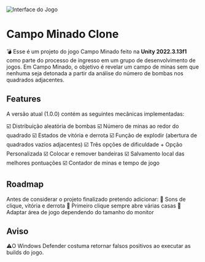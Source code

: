 ![Interface do Jogo](https://i.imgur.com/s0mdQca.gif)
# Campo Minado Clone
💣 Esse é um projeto do jogo Campo Minado feito na **Unity 2022.3.13f1** como parte do processo de ingresso em um grupo de desenvolvimento de jogos. Em Campo Minado, o objetivo é revelar um campo de minas sem que nenhuma seja detonada a partir da análise do número de bombas nos quadrados adjacentes.

## Features

A versão atual (1.0.0) contém as seguintes mecânicas implementadas:

 ☑️ Distribuição aleatória de bombas
 ☑️ Número de minas ao redor do quadrado
 ☑️ Estados de vitória e derrota
 ☑️ Função de explodir (abertura de quadrados vazios adjacentes)
 ☑️ Três opções de dificuldade + Opção Personalizada
 ☑️ Colocar e remover bandeiras
 ☑️ Salvamento local das melhores pontuações
 ☑️ Contador de minas e tempo de jogo

## Roadmap

Antes de considerar o projeto finalizado pretendo adicionar:
🔲 Sons de clique, vitória e derrota
🔲 Primeiro clique sempre abre várias casas
🔲 Adaptar área de jogo dependendo do tamanho do monitor

## Aviso
⚠️O Windows Defender costuma retornar falsos positivos ao executar as builds do jogo.